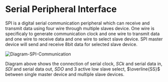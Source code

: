 #  Serial Peripheral Interface

SPI is a digital serial communication peripheral which can receive and transmit data using four wire through multiple slaves device. One wire is specificaly to generate communication clock and one wire to transmit data and one wire to receive data and one wire to select slave device. SPI master device will send and receive 8bit data for selected slave device.
<br/>

![Diagram-SPI-Communication](https://github.com/user-attachments/assets/f99ac7a5-eccf-4883-8186-f20bf76376c3)
<br/>

Diagram above shows the connection of serial clock, $SCk$ and serial data in, $SDI$ and serial data out, $SDO$ and 3 active low slave select, $\overline{SS}$ between single master device and multiple slave devices.
<br/>

<br/>
